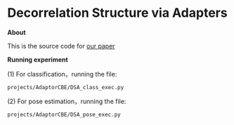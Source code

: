 # Decorrelation Structure via Adapters

**About**

This is the source code for [our paper](https://arxiv.org/pdf/2408.04150.pdf)


 **Running experiment**
 
(1) For classification，running the file:
```
projects/AdaptorCBE/DSA_class_exec.py
```

(2) For pose estimation，running the file:
```
projects/AdaptorCBE/DSA_pose_exec.py
```


